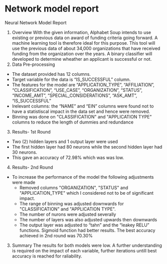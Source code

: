 # Network model report
Neural Network Model Report
1.	Overview
With the given information, Alphabet Soup intends to use existing or previous data on award of funding criteria going forward. A  machine learning tool is therefore ideal for this purpose. This tool will use the previous data of about 34,000 organizations that have received funding from the organization over the years. A binary classifier will developed to determine wheather an applicant is successful or not. 
2.	Data Pre-processing
-	The dataset provided has 12 columns.
-	Target variable for the data is “IS_SUCCESSFUL” column.
-	The features for the model are “APPLICATION_TYPE”, “AFFILIATION”, “CLASSIFICATION”, “USE_CASE”, “ORGANIZATION”, “STATUS”, “INCOME_AMT”, “SPECIAL_CONSIDERATIONS”, “ASK_AMT”, “IS_SUCCESSFUL”
-	Irelevant columns: the “NAME” and “EIN” columns were found not to have a statistiscal impact in the data set and hence were removed. 
-   Binning was done on "CLASSIFICATION" and "APPLICATION TYPE" columns to reduce the length of dummies and redundance

3. Results- 1st Round
-   Two (2) hidden layers and 1 output layer were used
-	The first hidden layer had 80 neurons while the second hidden layer had 30 neurons.
-	This gave an accuracy of 72.98% which was was low.

4. Results- 2nd Round
-	To increase the performance of the model the following adjustments were made
    -   Removed columns "ORGANIZATION", "STATUS" and "APPLICATION_TYPE" which I considered not to be of significant impact. 
    -   The range of binning was adjusted downwards for "CLASSIFICATION" and "APPLICATION TYPE". 
    -   The number of nurons were adjusted severally
    -   The number of layers was also adjusted upwards then downwards
    -   The output layer was adjusted to “tahn” and the “leakey RELU” functions. 
    Sigmoid function had better results. 
    The best accuracy achieved in 2nd round was 70.30%
 

3.	Summary
The results for both models were low. A further understanding is required on the impact of each variable, further iterations untill best accuracy is reached for raliability. 
